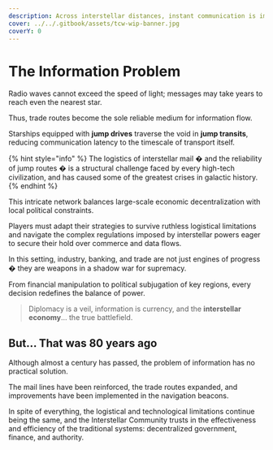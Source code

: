 ```yaml
---
description: Across interstellar distances, instant communication is impossible.
cover: ../../.gitbook/assets/tcw-wip-banner.jpg
coverY: 0
---
```


# The Information Problem

Radio waves cannot exceed the speed of light; messages may take years to reach even the nearest star.

Thus, trade routes become the sole reliable medium for information flow.

Starships equipped with **jump drives** traverse the void in **jump transits**, reducing communication latency to the timescale of transport itself.

{% hint style="info" %}
The logistics of interstellar mail � and the reliability of jump routes � is a structural challenge faced by every high-tech civilization, and has caused some of the greatest crises in galactic history.
{% endhint %}

This intricate network balances large-scale economic decentralization with local polítical constraints.

Players must adapt their strategies to survive ruthless logistical limitations and navigate the complex regulations imposed by interstellar powers eager to secure their hold over commerce and data flows.

In this setting, industry, banking, and trade are not just engines of progress � they are weapons in a shadow war for supremacy.

From financial manipulation to polítical subjugation of key regions, every decision redefines the balance of power.

> Diplomacy is a veil, information is currency, and the **interstellar economy**... the true battlefield.

## But... That was 80 years ago

Although almost a century has passed, the problem of information has no practical solution.

The mail lines have been reinforced, the trade routes expanded, and improvements have been implemented in the navigation beacons.

In spite of everything, the logistical and technological limitations continue being the same, and the Interstellar Community trusts in the effectiveness and efficiency of the traditional systems: decentralized government, finance, and authority.
